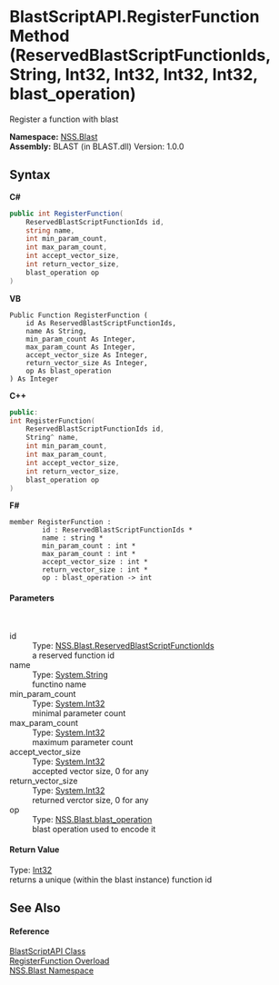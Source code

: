 # BlastScriptAPI.RegisterFunction Method (ReservedBlastScriptFunctionIds, String, Int32, Int32, Int32, Int32, blast_operation)
 

Register a function with blast

**Namespace:**&nbsp;<a href="88b55311-4a89-0894-e27a-e157e443c7f7.md">NSS.Blast</a><br />**Assembly:**&nbsp;BLAST (in BLAST.dll) Version: 1.0.0

## Syntax

**C#**<br />
``` C#
public int RegisterFunction(
	ReservedBlastScriptFunctionIds id,
	string name,
	int min_param_count,
	int max_param_count,
	int accept_vector_size,
	int return_vector_size,
	blast_operation op
)
```

**VB**<br />
``` VB
Public Function RegisterFunction ( 
	id As ReservedBlastScriptFunctionIds,
	name As String,
	min_param_count As Integer,
	max_param_count As Integer,
	accept_vector_size As Integer,
	return_vector_size As Integer,
	op As blast_operation
) As Integer
```

**C++**<br />
``` C++
public:
int RegisterFunction(
	ReservedBlastScriptFunctionIds id, 
	String^ name, 
	int min_param_count, 
	int max_param_count, 
	int accept_vector_size, 
	int return_vector_size, 
	blast_operation op
)
```

**F#**<br />
``` F#
member RegisterFunction : 
        id : ReservedBlastScriptFunctionIds * 
        name : string * 
        min_param_count : int * 
        max_param_count : int * 
        accept_vector_size : int * 
        return_vector_size : int * 
        op : blast_operation -> int 

```


#### Parameters
&nbsp;<dl><dt>id</dt><dd>Type: <a href="bafae58d-fdfd-4aeb-3596-dce4ac8c6534.md">NSS.Blast.ReservedBlastScriptFunctionIds</a><br />a reserved function id</dd><dt>name</dt><dd>Type: <a href="https://docs.microsoft.com/dotnet/api/system.string" target="_blank" rel="noopener noreferrer">System.String</a><br />functino name</dd><dt>min_param_count</dt><dd>Type: <a href="https://docs.microsoft.com/dotnet/api/system.int32" target="_blank" rel="noopener noreferrer">System.Int32</a><br />minimal parameter count</dd><dt>max_param_count</dt><dd>Type: <a href="https://docs.microsoft.com/dotnet/api/system.int32" target="_blank" rel="noopener noreferrer">System.Int32</a><br />maximum parameter count</dd><dt>accept_vector_size</dt><dd>Type: <a href="https://docs.microsoft.com/dotnet/api/system.int32" target="_blank" rel="noopener noreferrer">System.Int32</a><br />accepted vector size, 0 for any</dd><dt>return_vector_size</dt><dd>Type: <a href="https://docs.microsoft.com/dotnet/api/system.int32" target="_blank" rel="noopener noreferrer">System.Int32</a><br />returned verctor size, 0 for any</dd><dt>op</dt><dd>Type: <a href="545d7548-930f-7c02-0adc-5220144448d3.md">NSS.Blast.blast_operation</a><br />blast operation used to encode it</dd></dl>

#### Return Value
Type: <a href="https://docs.microsoft.com/dotnet/api/system.int32" target="_blank" rel="noopener noreferrer">Int32</a><br />returns a unique (within the blast instance) function id

## See Also


#### Reference
<a href="e6f5a4bb-3337-aec4-3768-690bdad3c62b.md">BlastScriptAPI Class</a><br /><a href="6d3b5541-67f5-c909-a3f9-af407575a2f7.md">RegisterFunction Overload</a><br /><a href="88b55311-4a89-0894-e27a-e157e443c7f7.md">NSS.Blast Namespace</a><br />